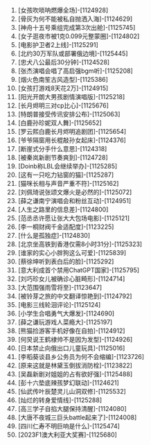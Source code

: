 
1. [女孩吹唢呐燃爆全场]-[1124928]
1. [骨灰为何不能被私自抛洒入海]-[1124629]
1. [神舟十五号乘组完成第3次出舱]-[1125745]
1. [女子逛夜市被1克0.099元整蒙圈]-[1124802]
1. [电影护卫者2上线]-[1125291]
1. [北约30万军队或部署俄边境]-[1125445]
1. [忠犬八公最后30分钟]-[1124528]
1. [张杰演唱会唱了高启强bgm听]-[1125208]
1. [烟火色南笙古风造型]-[1125386]
1. [女孩打游戏8天花2万]-[1124915]
1. [阳光开朗大男孩剧情演唱版]-[1125218]
1. [长月烬明三对cp比心]-[1125676]
1. [特朗普接受传讯安排公布]-[1125063]
1. [白鹿孙珍妮双人舞]-[1125652]
1. [罗云熙白鹿长月烬明追剧团]-[1125654]
1. [爷爷隔窗用长棍敲孙女起床]-[1124376]
1. [断崖式分手什么意思]-[1124318]
1. [被秦岚新剧节奏爽到]-[1124728]
1. [Doinb称LBL会继续举办]-[1125285]
1. [这有一只吃力钻窗的猫]-[1125287]
1. [猫咪长相与声音严重不符]-[1125162]
1. [刘佩琦说张颂文爆火是必然的]-[1125072]
1. [薛之谦南宁演唱会和粉丝互动]-[1124951]
1. [人生之路里的信息差]-[1124800]
1. [范丞丞许愿让张大大包场电影]-[1125121]
1. [李一桐财阀千金适配度]-[1123225]
1. [什么是孤独症]-[1124830]
1. [北京坐高铁到香港仅需8小时31分]-[1125323]
1. [谁家的实心小胖狗这么可爱]-[1125839]
1. [蔡徐坤听到表白后的脸]-[1125292]
1. [意大利成首个禁用ChatGPT国家]-[1125795]
1. [刘巧珍女儿被确诊心脏畸形]-[1124714]
1. [大范围强雨雪将至]-[1123647]
1. [被铃芽之旅的中文翻译惊艳到]-[1124792]
1. [电影三线轮洄评论]-[1125124]
1. [小学生合唱勇气大爆发]-[1124690]
1. [薛之谦玩游戏人菜瘾大]-[1125197]
1. [熊猫捡游客手机好像在自拍]-[1124912]
1. [何炅说王鹤棣帅不是因为发型]-[1124926]
1. [日本禁止向俄出口儿童玩具]-[1125016]
1. [李稻葵谈县乡公务员为何不会缩编]-[1123726]
1. [原来这就是林黛玉倒拔消防栓]-[1123822]
1. [吴磊新剧对姐姐的占有欲好强]-[1125488]
1. [彭十六垫底辣孩梦幻联动]-[1124621]
1. [仙武传叶辰楚灵儿山洞双修]-[1125532]
1. [灿烂的转身爱情线]-[1125288]
1. [高三学子自掐大腿保持清醒]-[1124080]
1. [大唐不夜城三巨头battle起来了]-[1124008]
1. [四川仁寿不明巨响是什么]-[1125474]
1. [2023F1澳大利亚大奖赛]-[1125680]